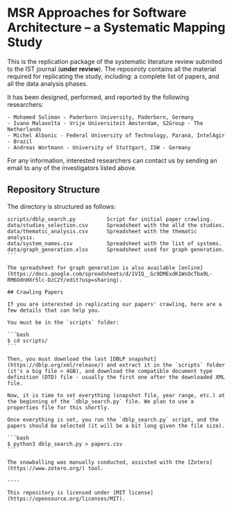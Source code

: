 # MSR Approaches for Software Architecture – a Systematic Mapping Study

This is the replication package of the systematic literature review submited to the IST journal (**under review**). The reposiroty contains all the material required for replicating the study, including: a complete list of papers, and all the data analysis phases.

It has been designed, performed, and reported by the following researchers:

```
- Mohamed Soliman - Paderborn University, Paderborn, Germany
- Ivano Malavolta - Vrije Universiteit Amsterdam, S2Group - The Netherlands
- Michel Albonic - Federal University of Technology, Paraná, IntelAgir - Brazil
- Andreas Wortmann - University of Stuttgart, ISW - Germany
```

For any information, interested researchers can contact us by sending an email to any of the investigators listed above.

## Repository Structure
The directory is structured as follows:

````
scripts/dblp_search.py          Script for initial paper crawling.
data/studies_selection.csv      Spreadsheet with the alld the studies.
data/thematic_analysis.csv      Spreadsheet with the thematic analysis.
data/system_names.csv           Spreadsheet with the list of systems.
data/graph_generation.xlsx      Spreadsheet used for graph generation.
```

The spreadsheet for graph generation is also available [online](https://docs.google.com/spreadsheets/d/1VIQ__Gc9DMExdK1WsOcTba9L-RM6OdnHXr5lc-DzC2Y/edit?usp=sharing).

## Crawling Papers

If you are interested in replicating our papers' crawling, here are a few details that can help you.

You must be in the `scripts` folder:

```bash
$ cd scripts/
```

Then, you must download the last [DBLP snapshot](https://dblp.org/xml/release/) and extract it in the `scripts` folder (it's a big file > 4GB), and download the compatible document type definition (DTD) file - usually the first one after the downloaded XML file.

Now, it is time to set everything (snapshot file, year range, etc.) at the beginning of the `dblp_search.py` file. We plan to use a properties file for this shortly.

Once everything is set, you run the `dblp_search.py` script, and the papers should be selected (it will be a bit long given the file size).

```bash
$ python3 dblp_search.py > papers.csv
```

The snowballing was manually conducted, assisted with the [Zotero](https://www.zotero.org/) tool.

----

This repository is licensed under [MIT license](https://opensource.org/licenses/MIT).
